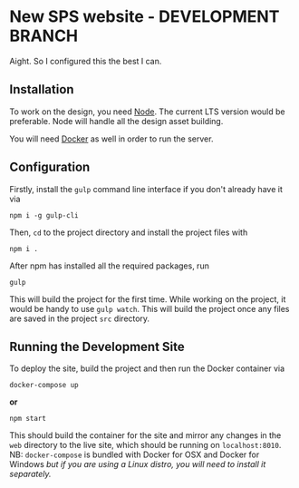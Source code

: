 # New SPS website - DEVELOPMENT BRANCH

Aight. So I configured this the best I can.

## Installation
To work on the design, you need [Node](https://nodejs.org). The current LTS version would be preferable. Node will handle all the design asset building.

You will need [Docker](https://www.docker.com/) as well in order to run the server.

## Configuration
Firstly, install the `gulp` command line interface if you don't already have it via
```
npm i -g gulp-cli
```

Then, `cd` to the project directory and install the project files with
```
npm i .
```

After npm has installed all the required packages, run
```
gulp
```

This will build the project for the first time. While working on the project, it would be handy to use `gulp watch`. This will build the project once any files are saved in the project `src` directory.

## Running the Development Site
To deploy the site, build the project and then run the Docker container via
```
docker-compose up
```
**or**
```
npm start
```

This should build the container for the site and mirror any changes in the `web` directory to the live site, which should be running on `localhost:8010`. NB: `docker-compose` is bundled with Docker for OSX and Docker for Windows *but if you are using a Linux distro, you will need to install it separately.*
